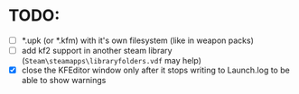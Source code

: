 # TODO:
- [ ] *.upk (or *.kfm) with it's own filesystem (like in weapon packs)
- [ ] add kf2 support in another steam library (`Steam\steamapps\libraryfolders.vdf` may help)
- [x] close the KFEditor window only after it stops writing to Launch.log to be able to show warnings

